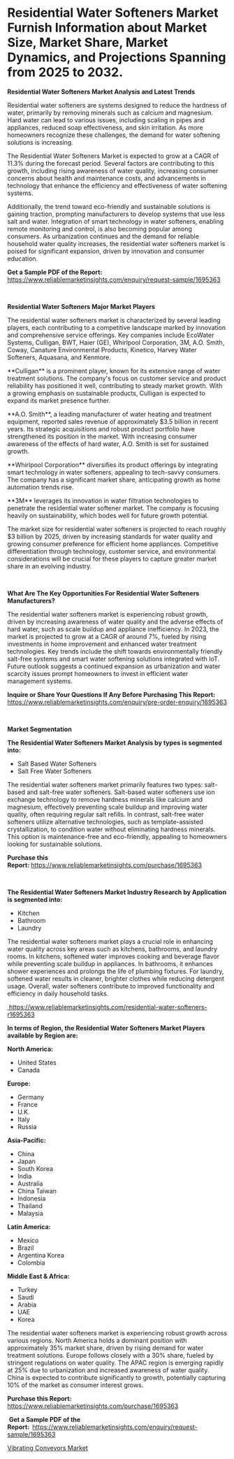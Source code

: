 <p><h1>Residential Water Softeners Market Furnish Information about Market Size, Market Share, Market Dynamics, and Projections Spanning from 2025 to 2032.</h1></p><p><strong>Residential Water Softeners Market Analysis and Latest Trends</strong></p>
<p><p>Residential water softeners are systems designed to reduce the hardness of water, primarily by removing minerals such as calcium and magnesium. Hard water can lead to various issues, including scaling in pipes and appliances, reduced soap effectiveness, and skin irritation. As more homeowners recognize these challenges, the demand for water softening solutions is increasing.</p><p>The Residential Water Softeners Market is expected to grow at a CAGR of 11.3% during the forecast period. Several factors are contributing to this growth, including rising awareness of water quality, increasing consumer concerns about health and maintenance costs, and advancements in technology that enhance the efficiency and effectiveness of water softening systems. </p><p>Additionally, the trend toward eco-friendly and sustainable solutions is gaining traction, prompting manufacturers to develop systems that use less salt and water. Integration of smart technology in water softeners, enabling remote monitoring and control, is also becoming popular among consumers. As urbanization continues and the demand for reliable household water quality increases, the residential water softeners market is poised for significant expansion, driven by innovation and consumer education.</p></p>
<p><strong>Get a Sample PDF of the Report:&nbsp;</strong> <a href="https://www.reliablemarketinsights.com/enquiry/request-sample/1695363?utm_campaign=3579&utm_medium=2&utm_source=Github&utm_content=ia&utm_term=10042025&utm_id=residential-water-softeners">https://www.reliablemarketinsights.com/enquiry/request-sample/1695363</a></p>
<p>&nbsp;</p>
<p><strong>Residential Water Softeners Major Market Players</strong></p>
<p><p>The residential water softeners market is characterized by several leading players, each contributing to a competitive landscape marked by innovation and comprehensive service offerings. Key companies include EcoWater Systems, Culligan, BWT, Haier (GE), Whirlpool Corporation, 3M, A.O. Smith, Coway, Canature Environmental Products, Kinetico, Harvey Water Softeners, Aquasana, and Kenmore.</p><p>**Culligan** is a prominent player, known for its extensive range of water treatment solutions. The company's focus on customer service and product reliability has positioned it well, contributing to steady market growth. With a growing emphasis on sustainable products, Culligan is expected to expand its market presence further.</p><p>**A.O. Smith**, a leading manufacturer of water heating and treatment equipment, reported sales revenue of approximately $3.5 billion in recent years. Its strategic acquisitions and robust product portfolio have strengthened its position in the market. With increasing consumer awareness of the effects of hard water, A.O. Smith is set for sustained growth.</p><p>**Whirlpool Corporation** diversifies its product offerings by integrating smart technology in water softeners, appealing to tech-savvy consumers. The company has a significant market share, anticipating growth as home automation trends rise.</p><p>**3M** leverages its innovation in water filtration technologies to penetrate the residential water softener market. The company is focusing heavily on sustainability, which bodes well for future growth potential.</p><p>The market size for residential water softeners is projected to reach roughly $3 billion by 2025, driven by increasing standards for water quality and growing consumer preference for efficient home appliances. Competitive differentiation through technology, customer service, and environmental considerations will be crucial for these players to capture greater market share in an evolving industry.</p></p>
<p>&nbsp;</p>
<p><strong>What Are The Key Opportunities For Residential Water Softeners Manufacturers?</strong></p>
<p><p>The residential water softeners market is experiencing robust growth, driven by increasing awareness of water quality and the adverse effects of hard water, such as scale buildup and appliance inefficiency. In 2023, the market is projected to grow at a CAGR of around 7%, fueled by rising investments in home improvement and enhanced water treatment technologies. Key trends include the shift towards environmentally friendly salt-free systems and smart water softening solutions integrated with IoT. Future outlook suggests a continued expansion as urbanization and water scarcity issues prompt homeowners to invest in efficient water management systems.</p></p>
<p><strong>Inquire or Share Your Questions If Any Before Purchasing This Report:</strong> <a href="https://www.reliablemarketinsights.com/enquiry/pre-order-enquiry/1695363?utm_campaign=3579&utm_medium=2&utm_source=Github&utm_content=ia&utm_term=10042025&utm_id=residential-water-softeners">https://www.reliablemarketinsights.com/enquiry/pre-order-enquiry/1695363</a></p>
<p>&nbsp;</p>
<p><strong>Market Segmentation</strong></p>
<p><strong>The Residential Water Softeners Market Analysis by types is segmented into:</strong></p>
<p><ul><li>Salt Based Water Softeners</li><li>Salt Free Water Softeners</li></ul></p>
<p><p>The residential water softeners market primarily features two types: salt-based and salt-free water softeners. Salt-based water softeners use ion exchange technology to remove hardness minerals like calcium and magnesium, effectively preventing scale buildup and improving water quality, often requiring regular salt refills. In contrast, salt-free water softeners utilize alternative technologies, such as template-assisted crystallization, to condition water without eliminating hardness minerals. This option is maintenance-free and eco-friendly, appealing to homeowners looking for sustainable solutions.</p></p>
<p><strong>Purchase this Report:&nbsp;</strong><a href="https://www.reliablemarketinsights.com/purchase/1695363?utm_campaign=3579&utm_medium=2&utm_source=Github&utm_content=ia&utm_term=10042025&utm_id=residential-water-softeners">https://www.reliablemarketinsights.com/purchase/1695363</a></p>
<p>&nbsp;</p>
<p><strong>The Residential Water Softeners Market Industry Research by Application is segmented into:</strong></p>
<p><ul><li>Kitchen</li><li>Bathroom</li><li>Laundry</li></ul></p>
<p><p>The residential water softeners market plays a crucial role in enhancing water quality across key areas such as kitchens, bathrooms, and laundry rooms. In kitchens, softened water improves cooking and beverage flavor while preventing scale buildup in appliances. In bathrooms, it enhances shower experiences and prolongs the life of plumbing fixtures. For laundry, softened water results in cleaner, brighter clothes while reducing detergent usage. Overall, water softeners contribute to improved functionality and efficiency in daily household tasks.</p></p>
<p><a href="https://www.reliablemarketinsights.com/residential-water-softeners-r1695363?utm_campaign=3579&utm_medium=2&utm_source=Github&utm_content=ia&utm_term=10042025&utm_id=residential-water-softeners">&nbsp;https://www.reliablemarketinsights.com/residential-water-softeners-r1695363</a></p>
<p><strong>In terms of Region, the Residential Water Softeners Market Players available by Region are:</strong></p>
<p>
    <p> <strong> North America: </strong>
        <ul>
            <li>United States</li>
            <li>Canada</li>
        </ul>
        </p> 
    <p> <strong> Europe: </strong>
        <ul>
            <li>Germany</li>
            <li>France</li>
            <li>U.K.</li>
            <li>Italy</li>
            <li>Russia</li>
        </ul>
        </p> 
    <p> <strong> Asia-Pacific: </strong>
        <ul>
            <li>China</li>
            <li>Japan</li>
            <li>South Korea</li>
            <li>India</li>
            <li>Australia</li>
            <li>China Taiwan</li>
            <li>Indonesia</li>
            <li>Thailand</li>
            <li>Malaysia</li>
        </ul>
        </p> 
    <p> <strong> Latin America: </strong>
        <ul>
            <li>Mexico</li>
            <li>Brazil</li>
            <li>Argentina Korea</li>
            <li>Colombia</li>
        </ul>
        </p> 
    <p> <strong> Middle East & Africa: </strong>
        <ul>
            <li>Turkey</li>
            <li>Saudi</li>
            <li>Arabia</li>
            <li>UAE</li>
            <li>Korea</li>
        </ul>
    </p>
    </p>
<p><p>The residential water softeners market is experiencing robust growth across various regions. North America holds a dominant position with approximately 35% market share, driven by rising demand for water treatment solutions. Europe follows closely with a 30% share, fueled by stringent regulations on water quality. The APAC region is emerging rapidly at 25% due to urbanization and increased awareness of water quality. China is expected to contribute significantly to growth, potentially capturing 10% of the market as consumer interest grows.</p></p>
<p><strong>Purchase this Report: </strong><a href="https://www.reliablemarketinsights.com/purchase/1695363?utm_campaign=3579&utm_medium=2&utm_source=Github&utm_content=ia&utm_term=10042025&utm_id=residential-water-softeners">https://www.reliablemarketinsights.com/purchase/1695363</a></p>
<p>&nbsp;<strong>Get a Sample PDF of the Report:&nbsp;&nbsp;</strong><a href="https://www.reliablemarketinsights.com/enquiry/request-sample/1695363?utm_campaign=3579&utm_medium=2&utm_source=Github&utm_content=ia&utm_term=10042025&utm_id=residential-water-softeners">https://www.reliablemarketinsights.com/enquiry/request-sample/1695363</a></p>
<p><strong></strong></p>
<p><p><a href="https://github.com/bibzmuiko/Market-Research-Report-List-1/blob/main/vibrating-conveyors-market.md?utm_campaign=3579&utm_medium=2&utm_source=Github&utm_content=ia&utm_term=10042025&utm_id=residential-water-softeners">Vibrating Conveyors Market</a></p></p>